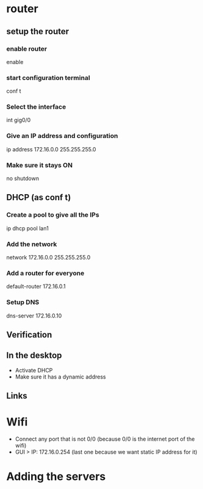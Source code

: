 # router 
## setup the router
### enable router
enable
### start configuration terminal
conf t
### Select the interface
int gig0/0
### Give an IP address and configuration
ip address 172.16.0.0 255.255.255.0
### Make sure it stays ON
no shutdown
## DHCP (as conf t)
### Create a pool to give all the IPs
ip dhcp pool lan1
### Add the network
network 172.16.0.0 255.255.255.0
### Add a router for everyone
default-router 172.16.0.1
### Setup DNS
dns-server 172.16.0.10
## Verification
## In the desktop
- Activate DHCP
- Make sure it has a dynamic address
## Links
# Wifi
- Connect any port that is not 0/0 (because 0/0 is the internet port of the wifi)
- GUI > IP: 172.16.0.254 (last one because we want static IP address for it)
# Adding the servers